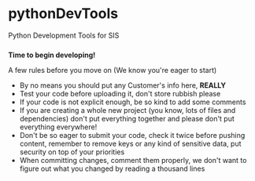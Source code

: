 # pythonDevTools
Python Development Tools for SIS

###
**Time to begin developing!**

A few rules before you move on (We know you're eager to start)

* By no means you should put any Customer's info here, **REALLY**
* Test your code before uploading it, don't store rubbish please
* If your code is not explicit enough, be so kind to add some comments
* If you are creating a whole new project (you know, lots of files and dependencies) don't put everything together and please don't put everything everywhere!
* Don't be so eager to submit your code, check it twice before pushing content, remember to remove keys or any kind of sensitive data, put security on top of your priorities
* When committing changes, comment them properly, we don't want to figure out what you changed by reading a thousand lines

###
